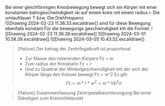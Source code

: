 Bei einer gleichförmigen Kreisbewegung bewegt sich ein Körper mit einer konstanten bahngeschwindigkeit vb auf einem kreis mit einem radius r.  Die umlaufdauer T bzw. Die Drehfrequenz  
![[Drawing 2024-02-23 11.38.33.excalidraw]]
sind für diese Bewegung ebenfalls konstant
Für die bewegungs geschwindigkeit kilt die Formel:
![[Drawing 2024-02-23 11.36.26.excalidraw]]
![[Drawing 2024-03-01 10.58.39.excalidraw]]
![[Drawing 2024-03-05 10.43.52.excalidraw]]

> [!failure] Der betrag der Zentrifegalkraft ist proportonal
> - Zur Masse des rotierenden Körpers Fz = m
> - Zum radius der Kreisbahn Fz = r
> - Und zu Quadrat der Winkelgeschwindigheit mit der sich der Körper längs des Kreises bewegt Fz = w^2
> Es gilt:
$$ Fz = m*r*w^2 = m * Vb^2/r  $$

> [!failure] Zusammenfassung Zentripetalbeschleunigung
> Bei einer Ständigen zum Kreismittelpunkt 
